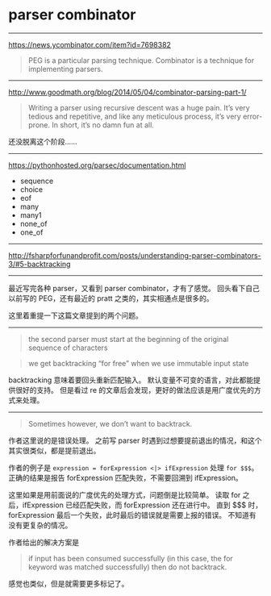 # parser combinator

---

https://news.ycombinator.com/item?id=7698382

> PEG is a particular parsing technique.
> Combinator is a technique for implementing parsers.

---

http://www.goodmath.org/blog/2014/05/04/combinator-parsing-part-1/

> Writing a parser using recursive descent was a huge pain.
> It’s very tedious and repetitive, and like any meticulous process, it’s very error-prone.
> In short, it’s no damn fun at all.

还没脱离这个阶段……

---

https://pythonhosted.org/parsec/documentation.html

- sequence
- choice
- eof
- many
- many1
- none_of
- one_of

---

http://fsharpforfunandprofit.com/posts/understanding-parser-combinators-3/#5-backtracking

---

最近写完各种 parser，又看到 parser combinator，才有了感觉。
回头看下自己以前写的 PEG，还有最近的 pratt 之类的，其实相通点是很多的。

这里着重提一下这篇文章提到的两个问题。

---

> the second parser must start at the beginning of the original sequence of characters

> we get backtracking “for free” when we use immutable input state

backtracking 意味着要回头重新匹配输入。
默认变量不可变的语言，对此都能提供很好的支持。
但是看过 re 的文章后会发现，更好的做法应该是用广度优先的方式来处理。

---

> Sometimes however, we don’t want to backtrack.

作者这里说的是错误处理。
之前写 parser 时遇到过想要提前退出的情况，和这个其实很类似，都是提前退出。

作者的例子是 `expression = forExpression <|> ifExpression` 处理 `for $$$`。
正确的结果是报告 forExpression 匹配失败，不需要回溯到 ifExpression。

这里如果是用前面说的广度优先的处理方式，问题倒是比较简单。
读取 for 之后，ifExpression 已经匹配失败，而 forExpression 还在进行中。
直到 $$$ 时，forExpression 最后一个失败，此时最后的错误就是需要上报的错误。
不知道有没有更复杂的情况。

作者给出的解决方案是

> if input has been consumed successfully (in this case, the for keyword was
> matched successfully) then do not backtrack.

感觉也类似，但是就需要更多标记了。

